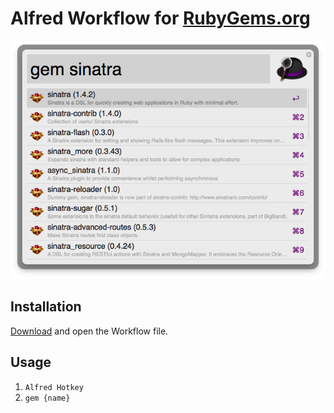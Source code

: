 # Alfred Workflow for [RubyGems.org](https://rubygems.org)

![RubyGems Workflow Screenshot](./screenshot.png)

## Installation

[Download](../../../raw/master/rubygems/rubygems.alfredworkflow) and open the
Workflow file.

## Usage

1. `Alfred Hotkey`
2. `gem {name}`
